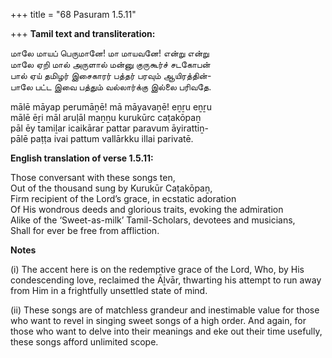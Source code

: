 +++
title = "68 Pasuram 1.5.11"

+++
**Tamil text and transliteration:**

மாலே மாயப் பெருமானே! மா மாயவனே! என்று என்று  
மாலே ஏறி மால் அருளால் மன்னு குருகூர்ச் சடகோபன்  
பால் ஏய் தமிழர் இசைகாரர் பத்தர் பரவும் ஆயிரத்தின்-  
பாலே பட்ட இவை பத்தும் வல்லார்க்கு இல்லை பரிவதே.

mālē māyap perumāṉē! mā māyavaṉē! eṉṟu eṉṟu  
mālē ēṟi māl aruḷāl maṉṉu kurukūrc caṭakōpaṉ  
pāl ēy tamiḻar icaikārar pattar paravum āyirattiṉ-  
pālē paṭṭa ivai pattum vallārkku illai parivatē.

**English translation of verse 1.5.11:**

Those conversant with these songs ten,  
Out of the thousand sung by Kurukūr Caṭakōpaṉ,  
Firm recipient of the Lord’s grace, in ecstatic adoration  
Of His wondrous deeds and glorious traits, evoking the admiration  
Alike of the ‘Sweet-as-milk’ Tamil-Scholars, devotees and musicians,  
Shall for ever be free from affliction.

**Notes**

\(i\) The accent here is on the redemptive grace of the Lord, Who, by His condescending love, reclaimed the Āḻvār, thwarting his attempt to run away from Him in a frightfully unsettled state of mind.

\(ii\) These songs are of matchless grandeur and inestimable value for those who want to revel in singing sweet songs of a high order. And again, for those who want to delve into their meanings and eke out their time usefully, these songs afford unlimited scope.


